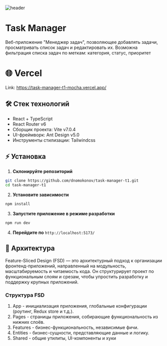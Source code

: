 ![header](https://a.i.getapic.me/m556.png)

# Task Manager

Веб-приложение "Менеджер задач", позволяющее
добавлять задачи, просматривать список задач и редактировать их. Возможна фильтрация списка задач по меткам: категория, статус, приоритет

# 🌐 Vercel

Link: https://task-manager-t1-mocha.vercel.app/

## 🛠️ Стек технологий
- React + TypeScript
- React Router v6
- Сборщик проекта: Vite v7.0.4
- UI-фреймворк: Ant Design v5.0
- Инструменты стилизации: Tailwindcss

## ⚡️ Установка

1. **Склонируйте репозиторий**
```bash
git clone https://github.com/dnomokonov/task-manager-t1.git
cd task-manager-t1
```

2. **Установите зависимости**
```bash
npm install
```

3. **Запустите приложение в режиме разработки**
```bash
npm run dev
```

4. **Перейдите по**
```http://localhost:5173/```


## 🥽 Архитектура

Feature-Sliced Design (FSD) — это архитектурный подход к организации фронтенд-приложений, направленный на модульность, масштабируемость и читаемость кода. Он структурирует проект по функциональным слоям и срезам, чтобы упростить разработку и поддержку крупных приложений.

### Структура FSD
1. App - инициализация приложения, глобальные конфигурации (роутинг, Redux store и т.д.).
2. Pages - страницы приложения, собирающие функциональность из нижних слоёв.
3. Features - бизнес-функциональность, независимые фичи.
4. Entities - бизнес-сущности, представляющие данные и логику.
5. Shared - общие утилиты, UI-компоненты и хуки
